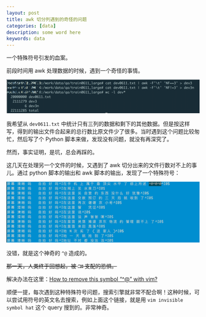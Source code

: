 ```yaml
---
layout: post
title: awk 切分列遇到的奇怪的问题
categories: [data]
description: some word here
keywords: data
---
```


一个特殊符号引发的血案。


前段时间用 awk 处理数据的时候，遇到一个奇怪的事情。

![dataprocess02_1](https://github.com/Miopas/miopas.github.io/raw/master/assets/images/posts/dataprocess02.png)


我希望从 `dev0611.txt` 中统计只有三列的数据和剩下的其他数据。但是按这样写，得到的输出文件合起来的总行数比原文件少了很多。当时遇到这个问题比较匆忙，然后写了个 Python 脚本来做，发现没有问题，就没有再深究了。

然而，事实证明，是坑，总会再踩的。

这几天在处理另一个文件的时候，又遇到了 awk 切分出来的文件行数对不上的事儿。通过 python 脚本的输出和 awk 脚本的输出，发现了一个特殊符号：

![dataprocess02_2](https://github.com/Miopas/miopas.github.io/raw/master/assets/images/posts/dataprocess0202.png)

没错，就是这个神奇的 `^@` 造成的。

~~那一天，人类终于回想起，被 `^M` 支配的恐惧。~~

解决办法在这里：[How to remove this symbol “^@” with vim?](https://superuser.com/questions/75130/how-to-remove-this-symbol-with-vim)

顺便一提，每次遇到这种特殊符号问题，搜索引擎就非常不配合啊！这种时候，可以尝试用符号的英文名去搜索，例如上面这个链接，就是用 `vim invisible symbol hat` 这个 query 搜到的。非常神奇。
